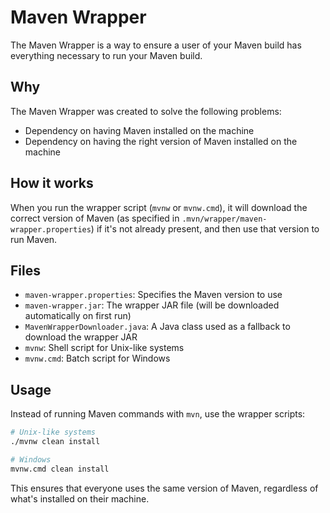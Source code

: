 # Maven Wrapper

The Maven Wrapper is a way to ensure a user of your Maven build has everything necessary to run your Maven build.

## Why

The Maven Wrapper was created to solve the following problems:

- Dependency on having Maven installed on the machine
- Dependency on having the right version of Maven installed on the machine

## How it works

When you run the wrapper script (`mvnw` or `mvnw.cmd`), it will download the correct version of Maven (as specified in `.mvn/wrapper/maven-wrapper.properties`) if it's not already present, and then use that version to run Maven.

## Files

- `maven-wrapper.properties`: Specifies the Maven version to use
- `maven-wrapper.jar`: The wrapper JAR file (will be downloaded automatically on first run)
- `MavenWrapperDownloader.java`: A Java class used as a fallback to download the wrapper JAR
- `mvnw`: Shell script for Unix-like systems
- `mvnw.cmd`: Batch script for Windows

## Usage

Instead of running Maven commands with `mvn`, use the wrapper scripts:

```bash
# Unix-like systems
./mvnw clean install

# Windows
mvnw.cmd clean install
```

This ensures that everyone uses the same version of Maven, regardless of what's installed on their machine.